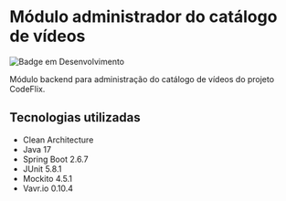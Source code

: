 # Módulo administrador do catálogo de vídeos

![Badge em Desenvolvimento](http://img.shields.io/static/v1?label=STATUS&message=EM%20DESENVOLVIMENTO&color=GREEN&style=for-the-badge)

Módulo backend para administração do catálogo de vídeos do projeto CodeFlix.

## Tecnologias utilizadas

- Clean Architecture
- Java 17
- Spring Boot 2.6.7
- JUnit 5.8.1
- Mockito 4.5.1
- Vavr.io 0.10.4

